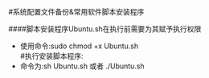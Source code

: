 #系统配置文件备份&常用软件脚本安装程序

####脚本安装程序Ubuntu.sh在执行前需要为其赋予执行权限
* 使用命令:sudo chmod +x Ubuntu.sh   
#执行安装脚本程序:
* 命令为:sh Ubuntu.sh 或者 ./Ubuntu.sh

